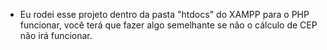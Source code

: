 - Eu rodei esse projeto dentro da pasta "htdocs" do XAMPP para o PHP funcionar, você terá que fazer algo semelhante se não o cálculo de CEP não irá funcionar.
